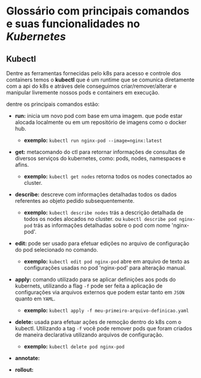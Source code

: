 # Glossário com principais comandos e suas funcionalidades no _Kubernetes_

## Kubectl

Dentre as ferramentas fornecidas pelo k8s para acesso e controle dos containers temos o **kubectl** que é um runtime que se comunica diretamente com a api do k8s e atráves dele conseguimos criar/remover/alterar e manipular livremente nossos pods e containers em execução.

dentre os principais comandos estão:

- **run:** inicia um novo pod com base em uma imagem. que pode estar alocada localmente ou em um repositório de imagens como o docker hub.
  - **exemplo:** `kubectl run nginx-pod --image=nginx:latest`

- **get:** metacomando do ctl para retornar informações de consultas de diversos serviços do kubernetes, como: pods, nodes, namespaces e afins.
  - **exemplo:** `kubectl get nodes` retorna todos os nodes conectados ao cluster.

- **describe:** descreve com informações detalhadas todos os dados referentes ao objeto pedido subsequentemente.
  - **exemplo:** `kubectl describe nodes` trás a descrição detalhada de todos os nodes alocados no cluster. ou `kubectl describe pod nginx-pod` trás as informações detalhadas sobre o pod com nome 'nginx-pod'.

- **edit:** pode ser usado para efetuar edições no arquivo de configuração do pod selecionado no comando.
  - **exemplo:** `kubectl edit pod nginx-pod` abre em arquivo de texto as configurações usadas no pod 'nginx-pod' para alteração manual.

- **apply:** comando utilizado para se aplicar definições aos pods do kubernets, utilizando a flag `-f` pode ser feita a aplicação de configurações via arquivos externos que podem estar tanto em `JSON` quanto em `YAML`.
  - **exemplo:** `kubectl apply -f meu-primeiro-arquivo-definicao.yaml`

- **delete:** usada para efetuar ações de remoção dentro do k8s com o kubectl. Utilizando a tag `-f` você pode remover pods que foram criados de maneira declarativa utilizando arquivos de configuração.
  - **exemplo:** `kubectl delete pod nginx-pod`

- **annotate:**

- **rollout:**
